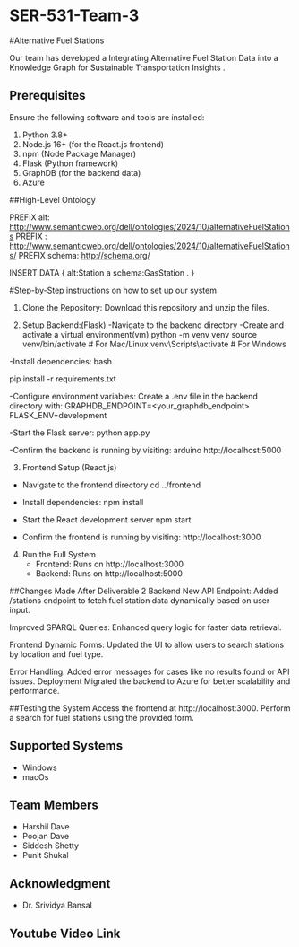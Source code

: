 # SER-531-Team-3

#Alternative Fuel Stations 


Our team has developed a Integrating Alternative Fuel Station Data into a Knowledge Graph for
Sustainable Transportation Insights .


## Prerequisites  

Ensure the following software and tools are installed:  
1. Python 3.8+  
2. Node.js 16+ (for the React.js frontend)  
3. npm (Node Package Manager)  
4. Flask (Python framework)  
5. GraphDB (for the backend data)  
6. Azure 

##High-Level Ontology 

PREFIX alt: <http://www.semanticweb.org/dell/ontologies/2024/10/alternativeFuelStations>
PREFIX : <http://www.semanticweb.org/dell/ontologies/2024/10/alternativeFuelStations/>
PREFIX schema: <http://schema.org/>

INSERT DATA {
  alt:Station a schema:GasStation .
}



#Step-by-Step instructions on how to set up our system
1. Clone the Repository:
  Download this repository and unzip the files.

2. Setup Backend:(Flask)
  -Navigate to the backend directory
  -Create and activate a virtual environment(vm) 
   python -m venv venv
   source venv/bin/activate  # For Mac/Linux
   venv\Scripts\activate     # For Windows

  -Install dependencies:
   bash
   
   pip install -r requirements.txt 

  -Configure environment variables:
    Create a .env file in the backend directory with:
    GRAPHDB_ENDPOINT=<your_graphdb_endpoint>
    FLASK_ENV=development

  -Start the Flask server:
   python app.py

  -Confirm the backend is running by visiting:
   arduino
   http://localhost:5000


3. Frontend Setup (React.js)

  - Navigate to the frontend directory
    cd ../frontend

  - Install dependencies:
    npm install

  - Start the React development server
    npm start

  - Confirm the frontend is running by visiting:
    http://localhost:3000


4. Run the Full System
   - Frontend: Runs on http://localhost:3000
   - Backend: Runs on http://localhost:5000


##Changes Made After Deliverable 2
Backend
New API Endpoint:
Added /stations endpoint to fetch fuel station data dynamically based on user input.


Improved SPARQL Queries:
Enhanced query logic for faster data retrieval.


Frontend
Dynamic Forms:
Updated the UI to allow users to search stations by location and fuel type.


Error Handling:
Added error messages for cases like no results found or API issues.
Deployment
Migrated the backend to Azure for better scalability and performance.

##Testing the System
Access the frontend at http://localhost:3000.
Perform a search for fuel stations using the provided form.

## Supported Systems
- Windows
- macOs

## Team Members
- Harshil  Dave
- Poojan  Dave
- Siddesh Shetty
- Punit Shukal

## Acknowledgment
- Dr. Srividya Bansal

## Youtube Video Link
